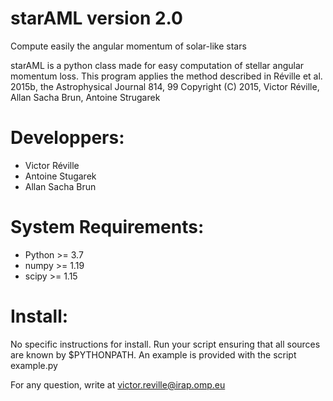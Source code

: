 # starAML version 2.0

Compute easily the angular momentum of solar-like stars

starAML is a python class made for easy computation of stellar angular momentum loss.
This program applies the method described in Réville et al. 2015b, the Astrophysical Journal 814, 99
Copyright (C) 2015, Victor Réville, Allan Sacha Brun, Antoine Strugarek

# Developpers:

* Victor Réville 
* Antoine Stugarek
* Allan Sacha Brun

# System Requirements:

* Python >= 3.7
* numpy >= 1.19
* scipy >= 1.15

# Install:

No specific instructions for install. 
Run your script ensuring that all sources are known by $PYTHONPATH.
An example is provided with the script example.py

For any question, write at victor.reville@irap.omp.eu

